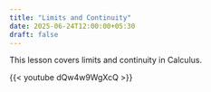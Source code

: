 ```yaml
---
title: "Limits and Continuity"
date: 2025-06-24T12:00:00+05:30
draft: false
---
```


This lesson covers limits and continuity in Calculus.

{{< youtube dQw4w9WgXcQ >}}